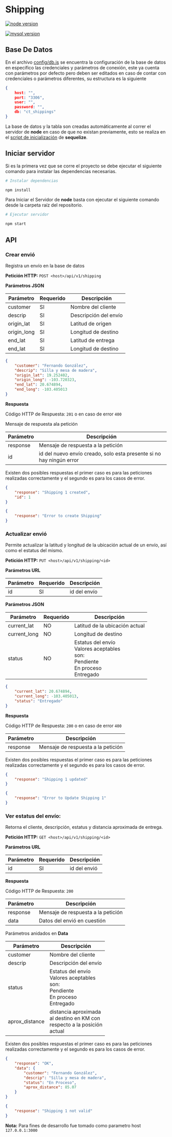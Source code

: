 # Shipping

[![node version](https://img.shields.io/badge/node-v12.22.1-brigthgreen.svg)](https://nodejs.org/en/)

[![mysql version](https://img.shields.io/badge/mysql-v5.6-brigthgreen.svg)](https://dev.mysql.com/doc/refman/5.6/en/)

## Base De Datos

En el archivo [config/db.js](./src/config/db.js) se encuentra la configuración de la base de datos en especifico las credenciales y parámetros de conexión, este ya cuenta con parámetros por defecto pero deben ser editados en caso de contar con credenciales o parámetros diferentes, su estructura es la siguiente

```json
{
	host: "", 
    port: "3306", 
    user: "", 
    password: "", 
    db: "ct_shippings"
}
```

La base de datos y la tabla son creadas automáticamente al correr el servidor de **node** en caso de que no existan previamente, esto se realiza en el [script de inicialización](./src/database.js) de **sequelize**.

## Iniciar servidor

Si es la primera vez que se corre el proyecto se debe ejecutar el siguiente comando para instalar las dependencias necesarias.

```bash
# Instalar dependencias

npm install
```

Para Iniciar el Servidor de **node** basta con ejecutar el siguiente comando desde la carpeta raíz del repositorio.

```bash
# Ejecutar servidor

npm start
```

## API

### Crear envió

Registra un envío en la base de datos

**Petición HTTP:** `POST <host>/api/v1/shipping`

**Parámetros JSON**

Parámetro | Requerido | Descripción 
----------|-----------|------------
customer  | SI        | Nombre del cliente
descrip | SI | Descripción del envío 
origin_lat | SI | Latitud de origen 
origin_long | SI | Longitud de destino 
end_lat | SI | Latitud de entrega 
end_lat | SI | Longitud de destino

```json
{
    "customer": "Fernando González",
    "descrip": "Silla y mesa de madera",
    "origin_lat": 19.252402, 
    "origin_long": -103.720323,
    "end_lat": 20.674894, 
    "end_long": -103.405013
}
```

**Respuesta**

Código HTTP de Respuesta: `201` o en caso de error `400`

Mensaje de respuesta ala petición

Parámetro | Descripción 
----------|-------------
response  | Mensaje de respuesta a la petición 
id | id del nuevo envío creado, solo esta presente si no hay ningún error 

Existen dos posibles respuestas el primer caso es para las peticiones realizadas correctamente y el segundo es para los casos de error.

```json
{
    "response": "Shipping 1 created",
    "id": 1
}
```



```json
{
    "response": "Error to create Shipping"
}
```

### Actualizar envió

Permite actualizar la latitud y longitud de la ubicación actual de un envío, así como el estatus del mismo.

**Petición HTTP:** `PUT <host>/api/v1/shipping/<id>`

**Parámetros URL**

Parámetro | Requerido | Descripción 
----------|-----------|------------
id        | SI        | id del envío 

**Parámetros JSON**

Parámetro | Requerido | Descripción 
----------|-----------|------------
current_lat  | NO      | Latitud de la ubicación actual                               
current_long | NO | Longitud de destino                                          
status | NO | Estatus del envío<br/>Valores aceptables<br/>son:<br/>Pendiente<br/>En proceso<br/>Entregado 



```json
{
    "current_lat": 20.674894, 
    "current_long": -103.405013,
    "status": "Entregado"
}
```

**Respuesta**

Código HTTP de Respuesta: `200` o en caso de error `400`

Parámetro | Descripción 
----------|-------------
 response  | Mensaje de respuesta a la petición 

Existen dos posibles respuestas el primer caso es para las peticiones realizadas correctamente y el segundo es para los casos de error.

```json
{
    "response": "Shipping 1 updated"
}
```

```json
{
    "response": "Error to Update Shipping 1"
}
```

### Ver estatus del envío:

Retorna el cliente, descripción, estatus y distancia aproximada de entrega.

**Petición HTTP:** `GET <host>/api/v1/shipping/<id>`

**Parámetros URL**

Parámetro | Requerido | Descripción 
----------|-----------|------------
id        | SI        | id del envió 

**Respuesta**

Código HTTP de Respuesta: `200`

Parámetro | Descripción 
----------|-------------
 response  | Mensaje de respuesta a la petición 
 data      | Datos del envió en cuestión 

 Parámetros anidados en **Data**

| Parámetro      | Descripción                                                  |
| -------------- | ------------------------------------------------------------ |
| customer       | Nombre del cliente                                           |
| descrip        | Descripción del envío                                        |
| status         | Estatus del envío<br/>Valores aceptables<br/>son:<br/>Pendiente<br/>En proceso<br/>Entregado |
| aprox_distance | distancia aproximada<br/>al destino en KM con<br/>respecto a la posición<br/>actual |

Existen dos posibles respuestas el primer caso es para las peticiones realizadas correctamente y el segundo es para los casos de error.

```json
{
    "response": "OK",
    "data": {
    	"customer": "Fernando González",
    	"descrip": "Silla y mesa de madera",
        "status": "En Proceso",
        "aprox_distance": 85.07
    }
}
```

```json
{
    "response": "Shipping 1 not valid"
}
```

**Nota:** Para fines de desarrollo fue tomado como parametro host `127.0.0.1:3000`